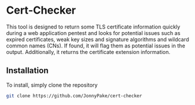 # Cert-Checker

This tool is designed to return some TLS certificate information quickly during a web application pentest and looks for potential issues such as expired certificates, weak key sizes and signature algorithms and wildcard common names (CNs). If found, it will flag them as potential issues in the output. Additionally, it returns the certificate extension information.

## Installation

To install, simply clone the repository

```bash
git clone https://github.com/JonnyPake/cert-checker
```
